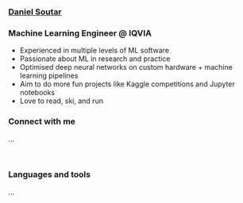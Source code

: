 ### [Daniel Soutar][website]

### Machine Learning Engineer @ IQVIA
- Experienced in multiple levels of ML software
- Passionate about ML in research and practice
- Optimised deep neural networks on custom hardware + machine learning pipelines
- Aim to do more fun projects like Kaggle competitions and Jupyter notebooks
- Love to read, ski, and run

### Connect with me

...

<br />

### Languages and tools

...

<br />
<br />

[website]: https://danielsoutar.github.io/
[linkedin]: https://www.linkedin.com/in/daniel-soutar

